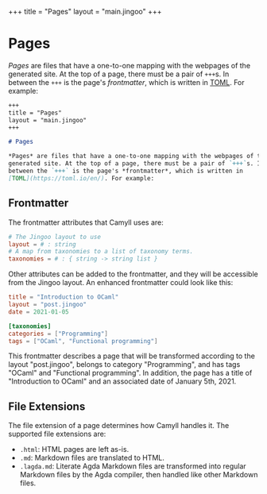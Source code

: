 +++
title = "Pages"
layout = "main.jingoo"
+++

# Pages

*Pages* are files that have a one-to-one mapping with the webpages of the
generated site. At the top of a page, there must be a pair of `+++`s. In
between the `+++` is the page's *frontmatter*, which is written in
[TOML](https://toml.io/en/). For example:

```markdown
+++
title = "Pages"
layout = "main.jingoo"
+++

# Pages

*Pages* are files that have a one-to-one mapping with the webpages of the
generated site. At the top of a page, there must be a pair of `+++`s. In
between the `+++` is the page's *frontmatter*, which is written in
[TOML](https://toml.io/en/). For example:
```

## Frontmatter

The frontmatter attributes that Camyll uses are:

```toml
# The Jingoo layout to use
layout = # : string
# A map from taxonomies to a list of taxonomy terms.
taxonomies = # : { string -> string list }
```

Other attributes can be added to the frontmatter, and they will be accessible
from the Jingoo layout. An enhanced frontmatter could look like this:

```toml
title = "Introduction to OCaml"
layout = "post.jingoo"
date = 2021-01-05

[taxonomies]
categories = ["Programming"]
tags = ["OCaml", "Functional programming"]
```

This frontmatter describes a page that will be transformed according to the
layout "post.jingoo", belongs to category "Programming", and has tags "OCaml"
and "Functional programming". In addition, the page has a title of "Introduction
to OCaml" and an associated date of January 5th, 2021.

## File Extensions

The file extension of a page determines how Camyll handles it. The supported
file extensions are:

- `.html`: HTML pages are left as-is.
- `.md`: Markdown files are translated to HTML.
- `.lagda.md`: Literate Agda Markdown files are transformed into regular
  Markdown files by the Agda compiler, then handled like other Markdown files.
